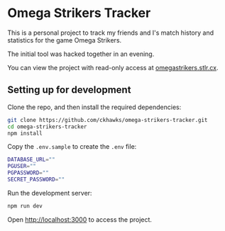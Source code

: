# Omega Strikers Tracker
This is a personal project to track my friends and I's match history and statistics for the game Omega Strikers. 

The initial tool was hacked together in an evening.

You can view the project with read-only access at [omegastrikers.stlr.cx](https://omegastrikers.stlr.cx).

## Setting up for development
Clone the repo, and then install the required dependencies:
```bash
git clone https://github.com/ckhawks/omega-strikers-tracker.git
cd omega-strikers-tracker
npm install
```

Copy the `.env.sample` to create the `.env` file:
```bash
DATABASE_URL=""
PGUSER=""
PGPASSWORD=""
SECRET_PASSWORD=""
```

Run the development server:

```bash
npm run dev
```

Open [http://localhost:3000](http://localhost:3000) to access the project.

